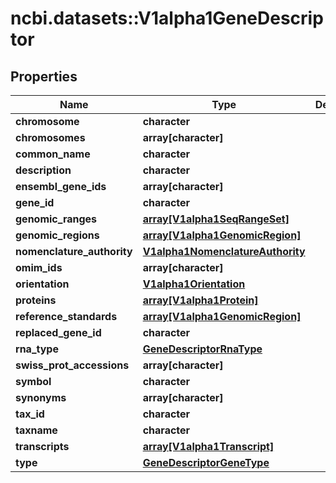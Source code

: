 # ncbi.datasets::V1alpha1GeneDescriptor

## Properties
Name | Type | Description | Notes
------------ | ------------- | ------------- | -------------
**chromosome** | **character** |  | [optional] 
**chromosomes** | **array[character]** |  | [optional] 
**common_name** | **character** |  | [optional] 
**description** | **character** |  | [optional] 
**ensembl_gene_ids** | **array[character]** |  | [optional] 
**gene_id** | **character** |  | [optional] 
**genomic_ranges** | [**array[V1alpha1SeqRangeSet]**](v1alpha1SeqRangeSet.md) |  | [optional] 
**genomic_regions** | [**array[V1alpha1GenomicRegion]**](v1alpha1GenomicRegion.md) |  | [optional] 
**nomenclature_authority** | [**V1alpha1NomenclatureAuthority**](v1alpha1NomenclatureAuthority.md) |  | [optional] 
**omim_ids** | **array[character]** |  | [optional] 
**orientation** | [**V1alpha1Orientation**](v1alpha1Orientation.md) |  | [optional] 
**proteins** | [**array[V1alpha1Protein]**](v1alpha1Protein.md) |  | [optional] 
**reference_standards** | [**array[V1alpha1GenomicRegion]**](v1alpha1GenomicRegion.md) |  | [optional] 
**replaced_gene_id** | **character** |  | [optional] 
**rna_type** | [**GeneDescriptorRnaType**](GeneDescriptorRnaType.md) |  | [optional] 
**swiss_prot_accessions** | **array[character]** |  | [optional] 
**symbol** | **character** |  | [optional] 
**synonyms** | **array[character]** |  | [optional] 
**tax_id** | **character** |  | [optional] 
**taxname** | **character** |  | [optional] 
**transcripts** | [**array[V1alpha1Transcript]**](v1alpha1Transcript.md) |  | [optional] 
**type** | [**GeneDescriptorGeneType**](GeneDescriptorGeneType.md) |  | [optional] 


